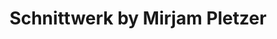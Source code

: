 ---
title: "Schnittwerk by Mirjam Pletzer"
url: /kematen-an-der-ybbs/schnittwerk-by-mirjam-pletzer/
shop: Friseur
---